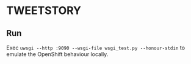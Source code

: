 TWEETSTORY
==========

Run
---

Exec ``uwsgi --http :9090 --wsgi-file wsgi_test.py --honour-stdin`` to emulate the OpenShift behaviour locally.